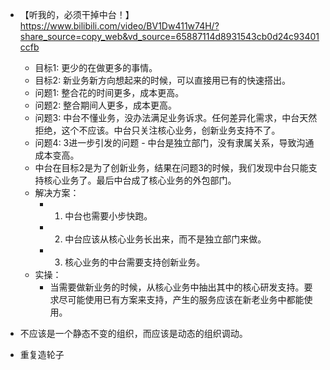 - 【听我的，必须干掉中台！】 https://www.bilibili.com/video/BV1Dw411w74H/?share_source=copy_web&vd_source=65887114d8931543cb0d24c93401ccfb
	- 目标1: 更少的在做更多的事情。
	- 目标2: 新业务新方向想起来的时候，可以直接用已有的快速搭出。
	- 问题1: 整合花的时间更多，成本更高。
	- 问题2: 整合期间人更多，成本更高。
	- 问题3: 中台不懂业务，没办法满足业务诉求。任何差异化需求，中台天然拒绝，这个不应该。中台只关注核心业务，创新业务支持不了。
	- 问题4: 3进一步引发的问题 - 中台是独立部门，没有隶属关系，导致沟通成本变高。
	- 中台在目标2是为了创新业务，结果在问题3的时候，我们发现中台只能支持核心业务了。最后中台成了核心业务的外包部门。
	- 解决方案：
		- 1. 中台也需要小步快跑。
		- 2. 中台应该从核心业务长出来，而不是独立部门来做。
		- 3. 核心业务的中台需要支持创新业务。
	- 实操：
		- 当需要做新业务的时候，从核心业务中抽出其中的核心研发支持。要求尽可能使用已有方案来支持，产生的服务应该在新老业务中都能使用。
- 不应该是一个静态不变的组织，而应该是动态的组织调动。

- 重复造轮子